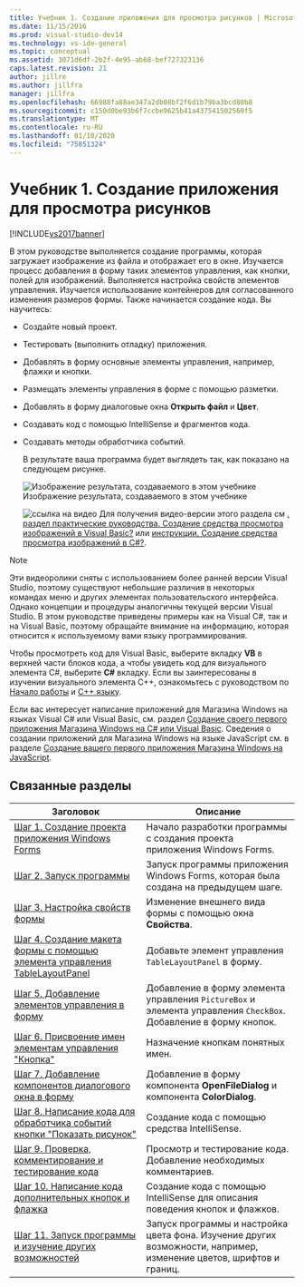 ```yaml
---
title: Учебник 1. Создание приложения для просмотра рисунков | Microsoft Docs
ms.date: 11/15/2016
ms.prod: visual-studio-dev14
ms.technology: vs-ide-general
ms.topic: conceptual
ms.assetid: 3071d6df-2b2f-4e95-ab68-bef727323136
caps.latest.revision: 21
author: jillre
ms.author: jillfra
manager: jillfra
ms.openlocfilehash: 66988fa88ae347a2db08bf2f6d1b79ba3bcd80b8
ms.sourcegitcommit: c150d0be93b6f7ccbe9625b41a437541502560f5
ms.translationtype: MT
ms.contentlocale: ru-RU
ms.lasthandoff: 01/10/2020
ms.locfileid: "75851324"
---
```

# <a name="tutorial-1-create-a-picture-viewer"></a>Учебник 1. Создание приложения для просмотра рисунков
[!INCLUDE[vs2017banner](../includes/vs2017banner.md)]

В этом руководстве выполняется создание программы, которая загружает изображение из файла и отображает его в окне. Изучается процесс добавления в форму таких элементов управления, как кнопки, полей для изображений. Выполняется настройка свойств элементов управления. Изучается использование контейнеров для согласованного изменения размеров формы. Также начинается создание кода. Вы научитесь:

- Создайте новый проект.

- Тестировать (выполнить отладку) приложения.

- Добавлять в форму основные элементы управления, например, флажки и кнопки.

- Размещать элементы управления в форме с помощью разметки.

- Добавлять в форму диалоговые окна **Открыть файл** и **Цвет**.

- Создавать код с помощью IntelliSense и фрагментов кода.

- Создавать методы обработчика событий.

  В результате ваша программа будет выглядеть так, как показано на следующем рисунке.

  ![Изображение результата, создаваемого в этом учебнике](../ide/media/express-pictureviewerdone.png "Express_PictureViewerDone") Изображение результата, создаваемого в этом учебнике

  ![ссылка на видео](../data-tools/media/playvideo.gif "PlayVideo") Для получения видео-версии этого раздела см [. раздел практические руководства. Создание средства просмотра изображений в Visual Basic?](https://msdn.microsoft.com/vstudio/gg315352) или [инструкции. Создание средства просмотра изображений в C#?](https://msdn.microsoft.com/vcsharp/gg278960.aspx).

> [!NOTE]
> Эти видеоролики сняты с использованием более ранней версии Visual Studio, поэтому существуют небольшие различия в некоторых командах меню и других элементах пользовательского интерфейса. Однако концепции и процедуры аналогичны текущей версии Visual Studio. В этом руководстве приведены примеры как на Visual C#, так и на Visual Basic, поэтому обращайте внимание на информацию, которая относится к используемому вами языку программирования.
>
> Чтобы просмотреть код для Visual Basic, выберите вкладку **VB** в верхней части блоков кода, а чтобы увидеть код для визуального элемента C#, выберите **C#** вкладку. Если вы заинтересованы в изучении визуального элемента C++, ознакомьтесь с руководством по [Начало работы](../misc/getting-started-with-visual-cpp-in-visual-studio-2015.md) и [ C++ языку](http://www.cplusplus.com/doc/tutorial/).
>
> Если вас интересует написание приложений для Магазина Windows на языках Visual C# или Visual Basic, см. раздел [Создание своего первого приложения Магазина Windows на C# или Visual Basic](https://msdn.microsoft.com/library/windows/apps/hh974581.aspx). Сведения о создании приложений для Магазина Windows на языке JavaScript см. в разделе [Создание вашего первого приложения Магазина Windows на JavaScript](https://msdn.microsoft.com/library/windows/apps/br211385.aspx).

## <a name="related-topics"></a>Связанные разделы

|Заголовок|Описание|
|-----------|-----------------|
|[Шаг 1. Создание проекта приложения Windows Forms](../ide/step-1-create-a-windows-forms-application-project.md)|Начало разработки программы с создания проекта приложения Windows Forms.|
|[Шаг 2. Запуск программы](../ide/step-2-run-your-program.md)|Запуск программы приложения Windows Forms, которая была создана на предыдущем шаге.|
|[Шаг 3. Настройка свойств формы](../ide/step-3-set-your-form-properties.md)|Изменение внешнего вида формы с помощью окна **Свойства**.|
|[Шаг 4. Создание макета формы с помощью элемента управления TableLayoutPanel](../ide/step-4-lay-out-your-form-with-a-tablelayoutpanel-control.md)|Добавьте элемент управления `TableLayoutPanel` в форму.|
|[Шаг 5. Добавление элементов управления в форму](../ide/step-5-add-controls-to-your-form.md)|Добавление в форму элемента управления `PictureBox` и элемента управления `CheckBox`. Добавление в форму кнопок.|
|[Шаг 6. Присвоение имен элементам управления "Кнопка"](../ide/step-6-name-your-button-controls.md)|Назначение кнопкам понятных имен.|
|[Шаг 7. Добавление компонентов диалогового окна в форму](../ide/step-7-add-dialog-components-to-your-form.md)|Добавление в форму компонента **OpenFileDialog** и компонента **ColorDialog**.|
|[Шаг 8. Написание кода для обработчика событий кнопки "Показать рисунок"](../ide/step-8-write-code-for-the-show-a-picture-button-event-handler.md)|Создание кода с помощью средства IntelliSense.|
|[Шаг 9. Проверка, комментирование и тестирование кода](../ide/step-9-review-comment-and-test-your-code.md)|Просмотр и тестирование кода. Добавление необходимых комментариев.|
|[Шаг 10. Написание кода дополнительных кнопок и флажка](../ide/step-10-write-code-for-additional-buttons-and-a-check-box.md)|Создание кода с помощью IntelliSense для описания поведения кнопок и флажков.|
|[Шаг 11. Запуск программы и изучение других возможностей](../ide/step-11-run-your-program-and-try-other-features.md)|Запуск программы и настройка цвета фона. Изучение других возможности, например, изменение цветов, шрифтов и границ.|
